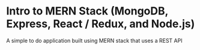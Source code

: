# Intro to MERN Stack (MongoDB, Express, React / Redux, and Node.js)

A simple to do application built using MERN stack that uses a REST API
